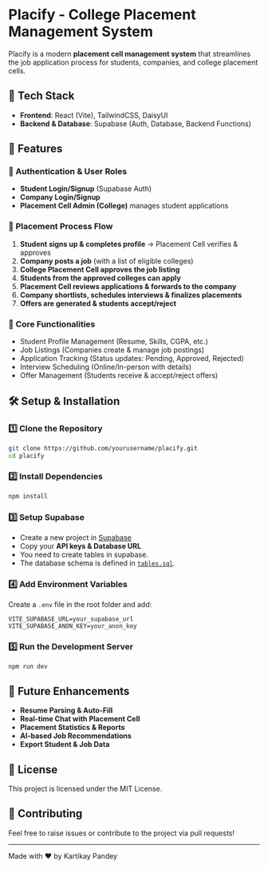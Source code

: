 # Placify - College Placement Management System

Placify is a modern **placement cell management system** that streamlines the job application process for students, companies, and college placement cells.

## 🚀 Tech Stack

- **Frontend**: React (Vite), TailwindCSS, DaisyUI
- **Backend & Database**: Supabase (Auth, Database, Backend Functions)

## 🎯 Features

### 🔹 Authentication & User Roles
- **Student Login/Signup** (Supabase Auth)
- **Company Login/Signup**
- **Placement Cell Admin (College)** manages student applications

### 🔹 Placement Process Flow
1. **Student signs up & completes profile** → Placement Cell verifies & approves
2. **Company posts a job** (with a list of eligible colleges)
3. **College Placement Cell approves the job listing**
4. **Students from the approved colleges can apply**
5. **Placement Cell reviews applications & forwards to the company**
6. **Company shortlists, schedules interviews & finalizes placements**
7. **Offers are generated & students accept/reject**

### 🔹 Core Functionalities
- Student Profile Management (Resume, Skills, CGPA, etc.)
- Job Listings (Companies create & manage job postings)
- Application Tracking (Status updates: Pending, Approved, Rejected)
- Interview Scheduling (Online/In-person with details)
- Offer Management (Students receive & accept/reject offers)

## 🛠️ Setup & Installation

### **1️⃣ Clone the Repository**
```sh
git clone https://github.com/yourusername/placify.git
cd placify
```

### **2️⃣ Install Dependencies**
```sh
npm install
```

### **3️⃣ Setup Supabase**
- Create a new project in [Supabase](https://supabase.com/)
- Copy your **API keys & Database URL**
- You need to create tables in supabase.
- The database schema is defined in [`tables.sql`](tables.sql).

### **4️⃣ Add Environment Variables**
Create a `.env` file in the root folder and add:
```env
VITE_SUPABASE_URL=your_supabase_url
VITE_SUPABASE_ANON_KEY=your_anon_key
```

### **5️⃣ Run the Development Server**
```sh
npm run dev
```

## 🚀 Future Enhancements
- **Resume Parsing & Auto-Fill**
- **Real-time Chat with Placement Cell**
- **Placement Statistics & Reports**
- **AI-based Job Recommendations**
- **Export Student & Job Data**

## 📜 License
This project is licensed under the MIT License.

## 🤝 Contributing
Feel free to raise issues or contribute to the project via pull requests!

---
Made with ❤️ by Kartikay Pandey

